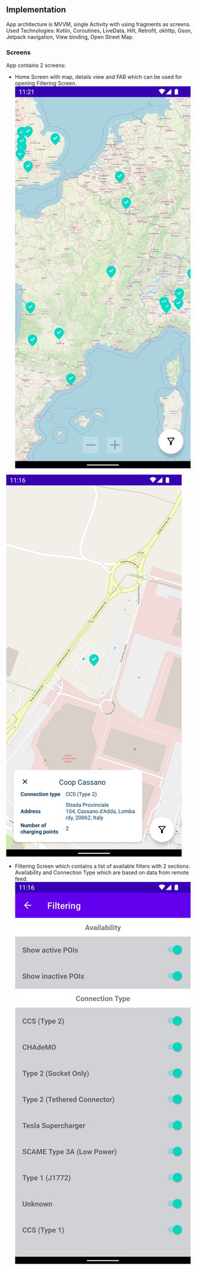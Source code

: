 ## Implementation
App architecture is MVVM, single Activity with using fragments as screens.
Used Technologies: Kotlin, Coroutines, LiveData, Hilt, Retrofit, okhttp, Gson, Jetpack navigation, View binding, Open Street Map.

### Screens
App contains 2 screens:
* Home Screen with map, details view and FAB which can be used for opening Filtering Screen.
![Home Screen](./screenshots/Screenshot_20220629_000638.png)

![Details view](./screenshots/Screenshot_20220629_000146.png)

* Filtering Screen which contains a list of available filters with 2 sections: Availability and Connection Type which are based on data from remote feed.
![Filtering Screen](./screenshots/Screenshot_20220629_000206.png)
